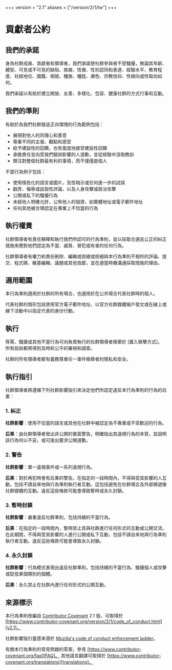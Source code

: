 +++
version = "2.1"
aliases = ["/version/2/1/tw"]
+++

# 貢獻者公約

## 我們的承諾

身為社群成員、貢獻者和領導者，我們承諾使社群參與者不受騷擾，無論其年齡、體型、可見或不可見的缺陷、族裔、性徵、性別認同和表達、經驗水平、教育程度、社經地位、國籍、相貌、種族、種姓、膚色、宗教信仰、性傾向或性取向如何。

我們承諾以有助於建立開放、友善、多樣化、包容、健康社群的方式行事和互動。

## 我們的準則

有助於為我們社群營造正向環境的行為範例包括：

* 展現對他人的同理心和善意
* 尊重不同的主張、觀點和感受
* 給予建設性的回饋，也有風度地接受建設性回饋
* 承擔責任並向受我們錯誤影響的人道歉，並從經驗中汲取教訓
* 關注對整個社群最有利的事情，而不僅僅是個人

不當行為例子包括：

* 使用情色化的語言或圖片，及性暗示或任何進一步的試探
* 戳弄、侮辱或詆毀性評論，以及人身攻擊或政治攻擊
* 公開或私下的騷擾行為
* 未經他人明確允許，公佈他人的個資，如實體地址或電子郵件地址
* 任何其他被合理認定在專業上不恰當的行為

## 執行權責

社群領導者有責任解釋和執行我們所認可的行為準則，並以採取合適且公正的糾正措施來應對他們認定為不當、威脅、冒犯或有害的任何行為。

社群領導者有權力和責任刪除、編輯或拒絕或拒絕與本行為準則不相符的評論、提交、程式碼、維基編輯、議題或其他貢獻，並在適當時機溝通採取措施的理由。

## 適用範圍

本行為準則適用於社群的所有場合，也適用於在公共場合代表社群時的個人。

代表社群的情形包括使用官方電子郵件地址、以官方社群媒體帳戶發文或在線上或線下活動中以指定代表的身份行動。

## 執行

辱罵、騷擾或其他不當行為可向負責執行的社群領導者檢舉於
[置入聯擊方式]。
所有投訴都將得到及時和公平的審視和調查。

社群的所有領導者都有義務尊重任一事件檢舉者的隱私和安全。

## 執行指引

社群領導者將遵循下列社群影響指引來決定他們所認定違反本行為準則的行為的后果：

### 1. 糾正

**社群影響**：使用不恰當的語言或其他在社群中被認定為不專業或不受歡迎的行為。

**后果**：由社群領導者發出非公開的書面警告，明確指出其違規行為的本質，並說明該行為何以不妥。或可提出要求公開道歉。

### 2. 警告

**社群影響**：單一違規事件或一系列違規行為。

**后果**：對於再犯時會有后果的警告。在指定的一段時間內，不得與受其影響的人互動，包括不請自來地與行為準則執行者互動。這包括避免在社群場合及外部頻道像社群媒體的互動。違反這些條款可能會導致暫時或永久封鎖。

### 3. 暫時封鎖

**社群影響**：嚴重違反社群準則，包括持續的不當行為。

**后果**：在指定的一段時間內，暫時禁止其與社群進行任何形式的互動或公開交流。在此期間，不得與受其影響的人進行公開或私下互動，包括不請自來地與行為準則執行者互動。違反這些條款可能會導致永久封鎖。

### 4. 永久封鎖

**社群影響**：行為模式表現出違反社群準則，包括持續的不當行為、騷擾個人或攻擊或貶低某個類別的個體。

**后果**：永久禁止在社群內進行任何形式的公開互動。

## 來源標示

本行為準則改編自 [Contributor Covenant][homepage] 2.1 版，可取得於 [https://www.contributor-covenant.org/version/2/1/code_of_conduct.html][v2.1]。

社群影響指引靈感來源於 [Mozilla's code of conduct enforcement ladder][Mozilla CoC]。

有關本行為準則的常見問題的答案，參見 [https://www.contributor-covenant.org/faq][FAQ]。
其他語言翻譯可取得於 [https://www.contributor-covenant.org/translations][translations]。

[homepage]: https://www.contributor-covenant.org
[v2.1]: https://www.contributor-covenant.org/version/2/1/code_of_conduct.html
[Mozilla CoC]: https://github.com/mozilla/diversity
[FAQ]: https://www.contributor-covenant.org/faq
[translations]: https://www.contributor-covenant.org/translations
